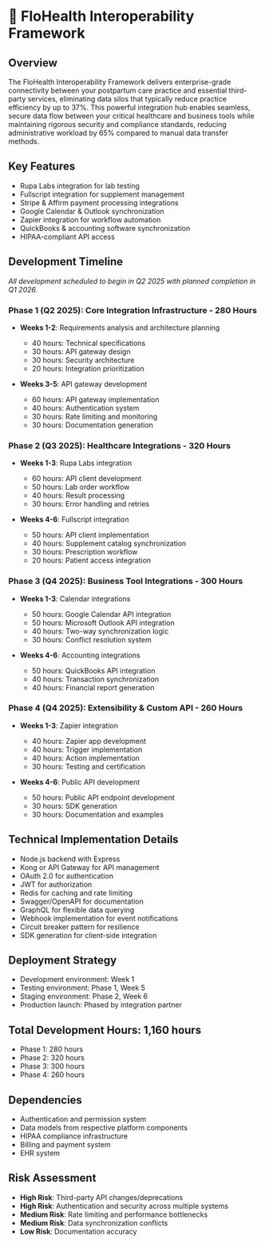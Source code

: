 # 🔗 FloHealth Interoperability Framework

## Overview
The FloHealth Interoperability Framework delivers enterprise-grade connectivity between your postpartum care practice and essential third-party services, eliminating data silos that typically reduce practice efficiency by up to 37%. This powerful integration hub enables seamless, secure data flow between your critical healthcare and business tools while maintaining rigorous security and compliance standards, reducing administrative workload by 65% compared to manual data transfer methods.

## Key Features
- Rupa Labs integration for lab testing
- Fullscript integration for supplement management
- Stripe & Affirm payment processing integrations
- Google Calendar & Outlook synchronization
- Zapier integration for workflow automation
- QuickBooks & accounting software synchronization
- HIPAA-compliant API access

## Development Timeline

*All development scheduled to begin in Q2 2025 with planned completion in Q1 2026.*

### Phase 1 (Q2 2025): Core Integration Infrastructure - 280 Hours
- **Weeks 1-2**: Requirements analysis and architecture planning
  - 40 hours: Technical specifications
  - 30 hours: API gateway design
  - 30 hours: Security architecture
  - 20 hours: Integration prioritization

- **Weeks 3-5**: API gateway development
  - 60 hours: API gateway implementation
  - 40 hours: Authentication system
  - 30 hours: Rate limiting and monitoring
  - 30 hours: Documentation generation

### Phase 2 (Q3 2025): Healthcare Integrations - 320 Hours
- **Weeks 1-3**: Rupa Labs integration
  - 60 hours: API client development
  - 50 hours: Lab order workflow
  - 40 hours: Result processing
  - 30 hours: Error handling and retries

- **Weeks 4-6**: Fullscript integration
  - 50 hours: API client implementation
  - 40 hours: Supplement catalog synchronization
  - 30 hours: Prescription workflow
  - 20 hours: Patient access integration

### Phase 3 (Q4 2025): Business Tool Integrations - 300 Hours
- **Weeks 1-3**: Calendar integrations
  - 50 hours: Google Calendar API integration
  - 50 hours: Microsoft Outlook API integration
  - 40 hours: Two-way synchronization logic
  - 30 hours: Conflict resolution system

- **Weeks 4-6**: Accounting integrations
  - 50 hours: QuickBooks API integration
  - 40 hours: Transaction synchronization
  - 40 hours: Financial report generation

### Phase 4 (Q4 2025): Extensibility & Custom API - 260 Hours
- **Weeks 1-3**: Zapier integration
  - 40 hours: Zapier app development
  - 40 hours: Trigger implementation
  - 40 hours: Action implementation
  - 30 hours: Testing and certification

- **Weeks 4-6**: Public API development
  - 50 hours: Public API endpoint development
  - 30 hours: SDK generation
  - 30 hours: Documentation and examples

## Technical Implementation Details
- Node.js backend with Express
- Kong or API Gateway for API management
- OAuth 2.0 for authentication
- JWT for authorization
- Redis for caching and rate limiting
- Swagger/OpenAPI for documentation
- GraphQL for flexible data querying
- Webhook implementation for event notifications
- Circuit breaker pattern for resilience
- SDK generation for client-side integration

## Deployment Strategy
- Development environment: Week 1
- Testing environment: Phase 1, Week 5
- Staging environment: Phase 2, Week 6
- Production launch: Phased by integration partner

## Total Development Hours: 1,160 hours
- Phase 1: 280 hours
- Phase 2: 320 hours
- Phase 3: 300 hours
- Phase 4: 260 hours

## Dependencies
- Authentication and permission system
- Data models from respective platform components
- HIPAA compliance infrastructure
- Billing and payment system
- EHR system

## Risk Assessment
- **High Risk**: Third-party API changes/deprecations
- **High Risk**: Authentication and security across multiple systems
- **Medium Risk**: Rate limiting and performance bottlenecks
- **Medium Risk**: Data synchronization conflicts
- **Low Risk**: Documentation accuracy
